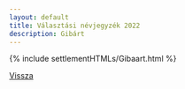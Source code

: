 ```yaml
---
layout: default
title: Választási névjegyzék 2022
description: Gibárt
---
```


{% include settlementHTMLs/Gibaart.html %}

[Vissza](./)